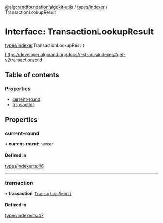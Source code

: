 [@algorandfoundation/algokit-utils](../README.md) / [types/indexer](../modules/types_indexer.md) / TransactionLookupResult

# Interface: TransactionLookupResult

[types/indexer](../modules/types_indexer.md).TransactionLookupResult

https://developer.algorand.org/docs/rest-apis/indexer/#get-v2transactionstxid

## Table of contents

### Properties

- [current-round](types_indexer.TransactionLookupResult.md#current-round)
- [transaction](types_indexer.TransactionLookupResult.md#transaction)

## Properties

### current-round

• **current-round**: `number`

#### Defined in

[types/indexer.ts:46](https://github.com/algorandfoundation/algokit-utils-ts/blob/88a7c0f/src/types/indexer.ts#L46)

___

### transaction

• **transaction**: [`TransactionResult`](types_indexer.TransactionResult.md)

#### Defined in

[types/indexer.ts:47](https://github.com/algorandfoundation/algokit-utils-ts/blob/88a7c0f/src/types/indexer.ts#L47)
